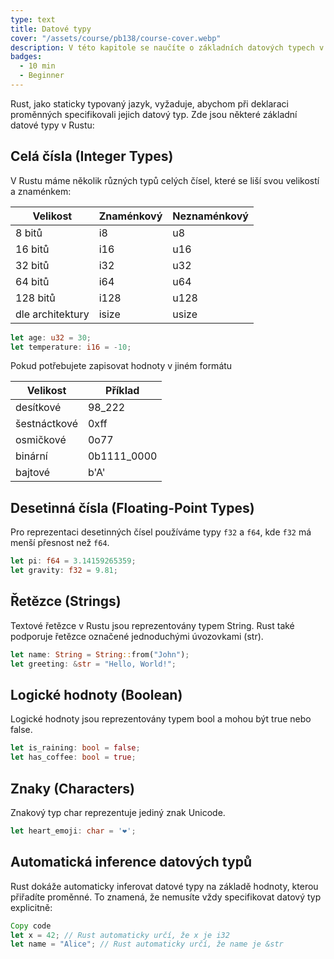 ```yaml
---
type: text
title: Datové typy
cover: "/assets/course/pb138/course-cover.webp"
description: V této kapitole se naučíte o základních datových typech v Rustu a jejich použití. Budeme se věnovat číslům, řetězcům a dalším důležitým datovým typům.
badges:
  - 10 min
  - Beginner
---
```


Rust, jako staticky typovaný jazyk, vyžaduje, abychom při deklaraci proměnných specifikovali jejich datový typ. Zde jsou některé základní datové typy v Rustu:

## Celá čísla (Integer Types)

V Rustu máme několik různých typů celých čísel, které se liší svou velikostí a znaménkem:

| Velikost         | Znaménkový | Neznaménkový |
| ---------------- | ---------- | ------------ |
| 8 bitů           | i8         | u8           |
| 16 bitů          | i16        | u16          |
| 32 bitů          | i32        | u32          |
| 64 bitů          | i64        | u64          |
| 128 bitů         | i128       | u128         |
| dle architektury | isize      | usize        |

```rust
let age: u32 = 30;
let temperature: i16 = -10;
```

Pokud potřebujete zapisovat hodnoty v jiném formátu

| Velikost     | Příklad     |
| ------------ | ----------- |
| desítkové    | 98_222      |
| šestnáctkové | 0xff        |
| osmičkové    | 0o77        |
| binární      | 0b1111_0000 |
| bajtové      | b'A'        |

## Desetinná čísla (Floating-Point Types)

Pro reprezentaci desetinných čísel používáme typy `f32` a `f64`, kde `f32` má menší přesnost než `f64`.

```rust
let pi: f64 = 3.14159265359;
let gravity: f32 = 9.81;
```

## Řetězce (Strings)

Textové řetězce v Rustu jsou reprezentovány typem String. Rust také podporuje řetězce označené jednoduchými úvozovkami (str).

```rust
let name: String = String::from("John");
let greeting: &str = "Hello, World!";
```

## Logické hodnoty (Boolean)

Logické hodnoty jsou reprezentovány typem bool a mohou být true nebo false.

```rust
let is_raining: bool = false;
let has_coffee: bool = true;
```

## Znaky (Characters)

Znakový typ char reprezentuje jediný znak Unicode.

```rust
let heart_emoji: char = '❤';
```

## Automatická inference datových typů

Rust dokáže automaticky inferovat datové typy na základě hodnoty, kterou přiřadíte proměnné. To znamená, že nemusíte vždy specifikovat datový typ explicitně:

```rust
Copy code
let x = 42; // Rust automaticky určí, že x je i32
let name = "Alice"; // Rust automaticky určí, že name je &str
```
